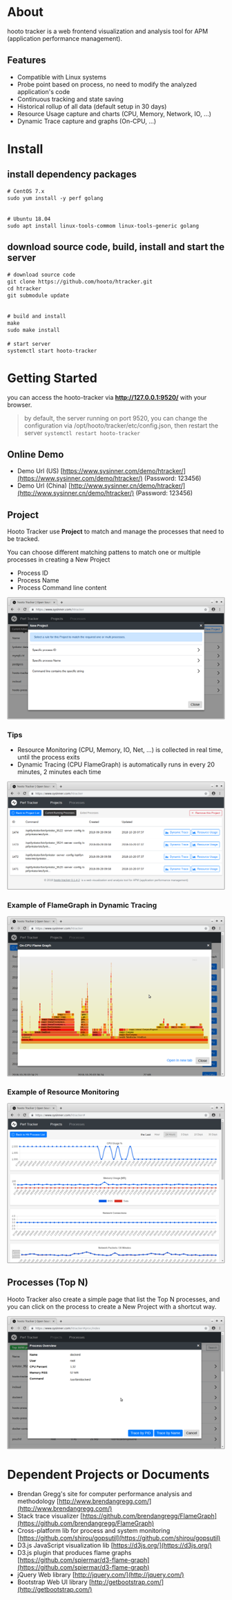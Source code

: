 # About

hooto tracker is a web frontend visualization and analysis tool for APM (application performance management).

## Features

* Compatible with Linux systems
* Probe point based on process, no need to modify the analyzed application's code
* Continuous tracking and state saving
* Historical rollup of all data (default setup in 30 days)
* Resource Usage capture and charts (CPU, Memory, Network, IO, ...)
* Dynamic Trace capture and graphs (On-CPU, ...)

# Install

## install dependency packages

``` shell
# CentOS 7.x
sudo yum install -y perf golang


# Ubuntu 18.04
sudo apt install linux-tools-commom linux-tools-generic golang
```

## download source code, build, install and start the server

``` shell
# download source code
git clone https://github.com/hooto/htracker.git
cd htracker
git submodule update


# build and install
make
sudo make install

# start server
systemctl start hooto-tracker
```

# Getting Started

you can access the hooto-tracker via **http://127.0.0.1:9520/** with your browser.

> by default, the server running on port 9520, you can change the configuration via /opt/hooto/tracker/etc/config.json, then restart the server `systemctl restart hooto-tracker`

## Online Demo

* Demo Url (US) [https://www.sysinner.com/demo/htracker/](https://www.sysinner.com/demo/htracker/) (Password: 123456)
* Demo Url (China) [http://www.sysinner.cn/demo/htracker/](http://www.sysinner.cn/demo/htracker/) (Password: 123456)


## Project

Hooto Tracker use **Project** to match and manage the processes that need to be tracked. 

You can choose different matching pattens to match one or multiple processes in creating a New Project

* Process ID
* Process Name
* Process Command line content

![PIC 1](doc/proj-new.png)

### Tips

* Resource Monitoring (CPU, Memory, IO, Net, ...) is collected in real time, until the process exits
* Dynamic Tracing (CPU FlameGraph) is automatically runs in every 20 minutes, 2 minutes each time 

![PIC 2](doc/proj-proc-list.png)

### Example of FlameGraph in Dynamic Tracing
![PIC 3](doc/proj-proc-flamegraph.png)

### Example of Resource Monitoring
![PIC 4](doc/proj-proc-stats.png)



## Processes (Top N)

Hooto Tracker also create a simple page that list the Top N processes, and you can click on the process to create a New Project with a shortcut way.


![PIC 5](doc/proc-list.png)


# Dependent Projects or Documents

* Brendan Gregg's site for computer performance analysis and methodology [http://www.brendangregg.com/](http://www.brendangregg.com/)
* Stack trace visualizer [https://github.com/brendangregg/FlameGraph](https://github.com/brendangregg/FlameGraph)
* Cross-platform lib for process and system monitoring [https://github.com/shirou/gopsutil](https://github.com/shirou/gopsutil)
* D3.js JavaScript visualization lib [https://d3js.org/](https://d3js.org/)
* D3.js plugin that produces flame graphs [https://github.com/spiermar/d3-flame-graph](https://github.com/spiermar/d3-flame-graph)
* jQuery Web library [http://jquery.com/](http://jquery.com/)
* Bootstrap Web	UI library [http://getbootstrap.com/](http://getbootstrap.com/)

